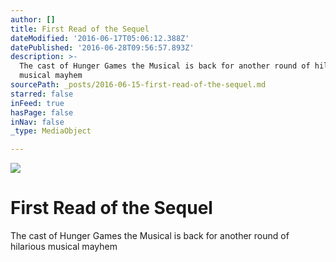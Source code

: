 ```yaml
---
author: []
title: First Read of the Sequel
dateModified: '2016-06-17T05:06:12.388Z'
datePublished: '2016-06-28T09:56:57.893Z'
description: >-
  The cast of Hunger Games the Musical is back for another round of hilarious
  musical mayhem
sourcePath: _posts/2016-06-15-first-read-of-the-sequel.md
starred: false
inFeed: true
hasPage: false
inNav: false
_type: MediaObject

---
```

![](https://the-grid-user-content.s3-us-west-2.amazonaws.com/4a82fa5f-28b8-46a0-b496-146a011791cc.jpg)

# First Read of the Sequel

The cast of Hunger Games the Musical is back for another round of hilarious musical mayhem